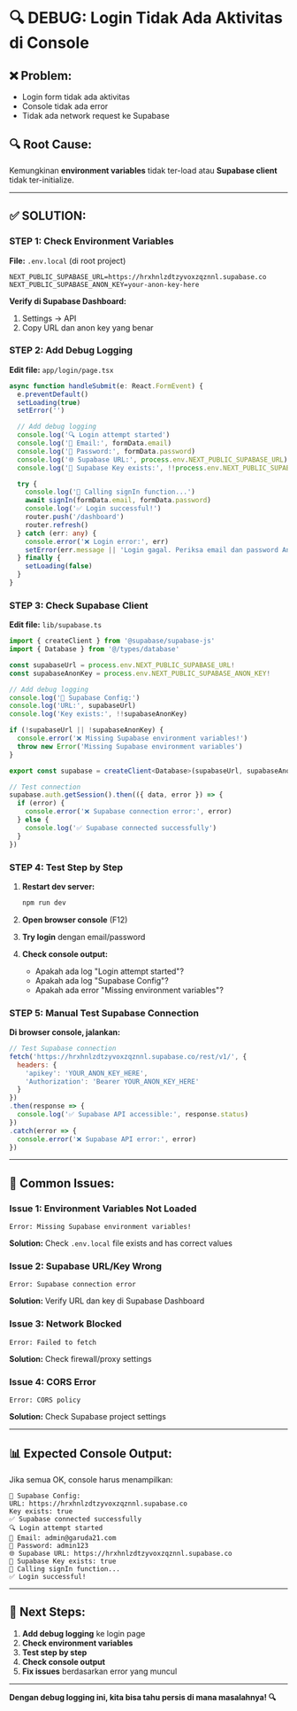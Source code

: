# 🔍 DEBUG: Login Tidak Ada Aktivitas di Console

## ❌ Problem:
- Login form tidak ada aktivitas
- Console tidak ada error
- Tidak ada network request ke Supabase

## 🔍 Root Cause:
Kemungkinan **environment variables** tidak ter-load atau **Supabase client** tidak ter-initialize.

---

## ✅ SOLUTION:

### **STEP 1: Check Environment Variables**

**File:** `.env.local` (di root project)

```env
NEXT_PUBLIC_SUPABASE_URL=https://hrxhnlzdtzyvoxzqznnl.supabase.co
NEXT_PUBLIC_SUPABASE_ANON_KEY=your-anon-key-here
```

**Verify di Supabase Dashboard:**
1. Settings → API
2. Copy URL dan anon key yang benar

### **STEP 2: Add Debug Logging**

**Edit file:** `app/login/page.tsx`

```typescript
async function handleSubmit(e: React.FormEvent) {
  e.preventDefault()
  setLoading(true)
  setError('')

  // Add debug logging
  console.log('🔍 Login attempt started')
  console.log('📧 Email:', formData.email)
  console.log('🔑 Password:', formData.password)
  console.log('🌐 Supabase URL:', process.env.NEXT_PUBLIC_SUPABASE_URL)
  console.log('🔑 Supabase Key exists:', !!process.env.NEXT_PUBLIC_SUPABASE_ANON_KEY)

  try {
    console.log('🚀 Calling signIn function...')
    await signIn(formData.email, formData.password)
    console.log('✅ Login successful!')
    router.push('/dashboard')
    router.refresh()
  } catch (err: any) {
    console.error('❌ Login error:', err)
    setError(err.message || 'Login gagal. Periksa email dan password Anda.')
  } finally {
    setLoading(false)
  }
}
```

### **STEP 3: Check Supabase Client**

**Edit file:** `lib/supabase.ts`

```typescript
import { createClient } from '@supabase/supabase-js'
import { Database } from '@/types/database'

const supabaseUrl = process.env.NEXT_PUBLIC_SUPABASE_URL!
const supabaseAnonKey = process.env.NEXT_PUBLIC_SUPABASE_ANON_KEY!

// Add debug logging
console.log('🔧 Supabase Config:')
console.log('URL:', supabaseUrl)
console.log('Key exists:', !!supabaseAnonKey)

if (!supabaseUrl || !supabaseAnonKey) {
  console.error('❌ Missing Supabase environment variables!')
  throw new Error('Missing Supabase environment variables')
}

export const supabase = createClient<Database>(supabaseUrl, supabaseAnonKey)

// Test connection
supabase.auth.getSession().then(({ data, error }) => {
  if (error) {
    console.error('❌ Supabase connection error:', error)
  } else {
    console.log('✅ Supabase connected successfully')
  }
})
```

### **STEP 4: Test Step by Step**

1. **Restart dev server:**
   ```bash
   npm run dev
   ```

2. **Open browser console** (F12)

3. **Try login** dengan email/password

4. **Check console output:**
   - Apakah ada log "Login attempt started"?
   - Apakah ada log "Supabase Config"?
   - Apakah ada error "Missing environment variables"?

### **STEP 5: Manual Test Supabase Connection**

**Di browser console, jalankan:**

```javascript
// Test Supabase connection
fetch('https://hrxhnlzdtzyvoxzqznnl.supabase.co/rest/v1/', {
  headers: {
    'apikey': 'YOUR_ANON_KEY_HERE',
    'Authorization': 'Bearer YOUR_ANON_KEY_HERE'
  }
})
.then(response => {
  console.log('✅ Supabase API accessible:', response.status)
})
.catch(error => {
  console.error('❌ Supabase API error:', error)
})
```

---

## 🚨 **Common Issues:**

### **Issue 1: Environment Variables Not Loaded**
```
Error: Missing Supabase environment variables!
```
**Solution:** Check `.env.local` file exists and has correct values

### **Issue 2: Supabase URL/Key Wrong**
```
Error: Supabase connection error
```
**Solution:** Verify URL dan key di Supabase Dashboard

### **Issue 3: Network Blocked**
```
Error: Failed to fetch
```
**Solution:** Check firewall/proxy settings

### **Issue 4: CORS Error**
```
Error: CORS policy
```
**Solution:** Check Supabase project settings

---

## 📊 **Expected Console Output:**

Jika semua OK, console harus menampilkan:

```
🔧 Supabase Config:
URL: https://hrxhnlzdtzyvoxzqznnl.supabase.co
Key exists: true
✅ Supabase connected successfully
🔍 Login attempt started
📧 Email: admin@garuda21.com
🔑 Password: admin123
🌐 Supabase URL: https://hrxhnlzdtzyvoxzqznnl.supabase.co
🔑 Supabase Key exists: true
🚀 Calling signIn function...
✅ Login successful!
```

---

## 🎯 **Next Steps:**

1. **Add debug logging** ke login page
2. **Check environment variables**
3. **Test step by step**
4. **Check console output**
5. **Fix issues** berdasarkan error yang muncul

---

**Dengan debug logging ini, kita bisa tahu persis di mana masalahnya! 🔍**

